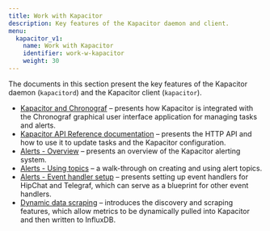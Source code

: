 ```yaml
---
title: Work with Kapacitor
description: Key features of the Kapacitor daemon and client.
menu:
  kapacitor_v1:
    name: Work with Kapacitor
    identifier: work-w-kapacitor
    weight: 30
---
```


The documents in this section present the key features of the Kapacitor daemon
(`kapacitord`) and the Kapacitor client (`kapacitor`).

* [Kapacitor and Chronograf](/kapacitor/v1/working/kapa-and-chrono/) &ndash; presents how Kapacitor is integrated with the Chronograf graphical user interface application for managing tasks and alerts.
* [Kapacitor API Reference documentation](/kapacitor/v1/working/api/) &ndash; presents the HTTP API and how to use it to update tasks and the Kapacitor configuration.
* [Alerts - Overview](/kapacitor/v1/working/alerts/) &ndash; presents an overview of the Kapacitor alerting system.
* [Alerts - Using topics](/kapacitor/v1/working/using_alert_topics/) &ndash; a walk-through on creating and using alert topics.
* [Alerts - Event handler setup](/kapacitor/v1/working/event-handler-setup/) &ndash; presents setting up event handlers for HipChat and Telegraf, which can serve as a blueprint for other event handlers.
* [Dynamic data scraping](/kapacitor/v1/working/scraping-and-discovery/) &ndash; introduces the discovery and scraping features, which allow metrics to be dynamically pulled into Kapacitor and then written to InfluxDB.
